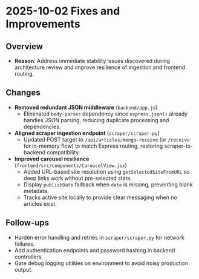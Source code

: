 # 2025-10-02 Fixes and Improvements

## Overview
- **Reason**: Address immediate stability issues discovered during architecture review and improve resilience of ingestion and frontend routing.

## Changes
- **Removed redundant JSON middleware** (`backend/app.js`)
  - Eliminated `body-parser` dependency since `express.json()` already handles JSON parsing, reducing duplicate processing and dependencies.
- **Aligned scraper ingestion endpoint** (`scraper/scraper.py`)
  - Updated POST target to `/api/articles/mongo-receive` (or `/receive` for in-memory flow) to match Express routing, restoring scraper-to-backend compatibility.
- **Improved carousel resilience** (`frontend/src/components/CarouselView.jsx`)
  - Added URL-based site resolution using `getSelectedSiteFromURL` so deep links work without pre-selected state.
  - Display `publishDate` fallback when `date` is missing, preventing blank metadata.
  - Tracks active site locally to provide clear messaging when no articles exist.

## Follow-ups
- Harden error handling and retries in `scraper/scraper.py` for network failures.
- Add authentication endpoints and password hashing in backend controllers.
- Gate debug logging utilities on environment to avoid noisy production output.
